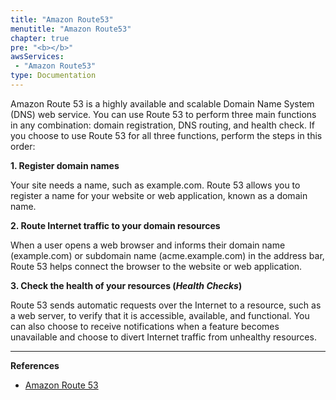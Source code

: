 ```yaml
---
title: "Amazon Route53"
menutitle: "Amazon Route53"
chapter: true
pre: "<b></b>"
awsServices:
 - "Amazon Route53"
type: Documentation
---
```


Amazon Route 53 is a highly available and scalable Domain Name System (DNS) web service. You can use Route 53 to perform three main functions in any combination: domain registration, DNS routing, and health check. If you choose to use Route 53 for all three functions, perform the steps in this order:

**1. Register domain names**

Your site needs a name, such as example.com. Route 53 allows you to register a name for your website or web application, known as a domain name.

**2. Route Internet traffic to your domain resources**

When a user opens a web browser and informs their domain name (example.com) or subdomain name (acme.example.com) in the address bar, Route 53 helps connect the browser to the website or web application.

**3. Check the health of your resources (*Health Checks*)**

Route 53 sends automatic requests over the Internet to a resource, such as a web server, to verify that it is accessible, available, and functional. You can also choose to receive notifications when a feature becomes unavailable and choose to divert Internet traffic from unhealthy resources.

---
**References**

- [Amazon Route 53](https://docs.aws.amazon.com/Route53/latest/DeveloperGuide/Welcome.html)
